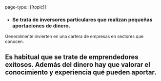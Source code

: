 page-type:: [[topic]]
- ### Se trata de inversores particulares que realizan pequeñas aportaciones de dinero.

Generalmente invierten en una cartera de empresas en sectores que conocen.

Es habitual que se trate de emprendedores exitosos. Además del dinero hay que valorar el conocimiento y experiencia qué pueden aportar.
  - 


